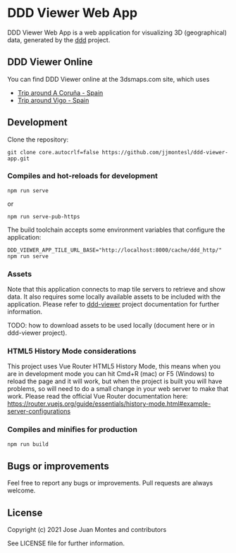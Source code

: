 # DDD Viewer Web App

DDD Viewer Web App is a web application for visualizing 3D (geographical) data, generated by the
[ddd](https://github.com/jjmontesl/ddd) project.

## DDD Viewer Online

You can find DDD Viewer online at the 3dsmaps.com site, which uses 

- [Trip around A Coruña - Spain](https://3dsmaps.com/play/?u=/trips/acoruna-menhires.json&sb=@dynamic&@43.3861094,-8.4069793,84a,35y,127.1h,94.38t)
- [Trip around Vigo - Spain](https://3dsmaps.com/play/?u=/trips/vigo-castro.json&@42.2317848,-8.7279656,131a,35y,28.9h,51.29t)


## Development

Clone the repository:

	git clone core.autocrlf=false https://github.com/jjmontesl/ddd-viewer-app.git

### Compiles and hot-reloads for development

	npm run serve

or

	npm run serve-pub-https

The build toolchain accepts some environment variables that configure the application:

	DDD_VIEWER_APP_TILE_URL_BASE="http://localhost:8000/cache/ddd_http/" npm run serve

### Assets

Note that this application connects to map tile servers to retrieve and show data. It also requires
some locally available assets to be included with the application. Please refer to 
[ddd-viewer](https://github.com/jjmontesl/ddd-viewer) project documentation for further information.

TODO: how to download assets to be used locally (document here or in ddd-viewer project).


### HTML5 History Mode considerations

This project uses Vue Router HTML5 History Mode, this means when you are in development mode you can hit Cmd+R (mac) or F5 (Windows) to reload the page and it will work, but when the project is built you will have problems, so will need to do a small change in your web server to make that work. Please read the official Vue Router documentation here: <https://router.vuejs.org/guide/essentials/history-mode.html#example-server-configurations>


### Compiles and minifies for production

```bash
npm run build
```

## Bugs or improvements

Feel free to report any bugs or improvements. Pull requests are always welcome.


## License

Copyright (c) 2021 Jose Juan Montes and contributors

See LICENSE file for further information.



